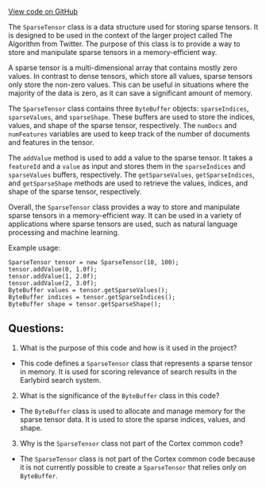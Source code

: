 [View code on GitHub](https://github.com/misbahsy/the-algorithm/src/java/com/twitter/search/earlybird/search/relevance/scoring/SparseTensor.java)

The `SparseTensor` class is a data structure used for storing sparse tensors. It is designed to be used in the context of the larger project called The Algorithm from Twitter. The purpose of this class is to provide a way to store and manipulate sparse tensors in a memory-efficient way. 

A sparse tensor is a multi-dimensional array that contains mostly zero values. In contrast to dense tensors, which store all values, sparse tensors only store the non-zero values. This can be useful in situations where the majority of the data is zero, as it can save a significant amount of memory.

The `SparseTensor` class contains three `ByteBuffer` objects: `sparseIndices`, `sparseValues`, and `sparseShape`. These buffers are used to store the indices, values, and shape of the sparse tensor, respectively. The `numDocs` and `numFeatures` variables are used to keep track of the number of documents and features in the tensor.

The `addValue` method is used to add a value to the sparse tensor. It takes a `featureId` and a `value` as input and stores them in the `sparseIndices` and `sparseValues` buffers, respectively. The `getSparseValues`, `getSparseIndices`, and `getSparseShape` methods are used to retrieve the values, indices, and shape of the sparse tensor, respectively.

Overall, the `SparseTensor` class provides a way to store and manipulate sparse tensors in a memory-efficient way. It can be used in a variety of applications where sparse tensors are used, such as natural language processing and machine learning. 

Example usage:

```
SparseTensor tensor = new SparseTensor(10, 100);
tensor.addValue(0, 1.0f);
tensor.addValue(1, 2.0f);
tensor.addValue(2, 3.0f);
ByteBuffer values = tensor.getSparseValues();
ByteBuffer indices = tensor.getSparseIndices();
ByteBuffer shape = tensor.getSparseShape();
```
## Questions: 
 1. What is the purpose of this code and how is it used in the project?
- This code defines a `SparseTensor` class that represents a sparse tensor in memory. It is used for scoring relevance of search results in the Earlybird search system.

2. What is the significance of the `ByteBuffer` class in this code?
- The `ByteBuffer` class is used to allocate and manage memory for the sparse tensor data. It is used to store the sparse indices, values, and shape.

3. Why is the `SparseTensor` class not part of the Cortex common code?
- The `SparseTensor` class is not part of the Cortex common code because it is not currently possible to create a `SparseTensor` that relies only on `ByteBuffer`.